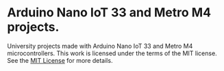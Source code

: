 # Arduino Nano IoT 33 and Metro M4 projects.
University projects made with Arduino Nano IoT 33 and Metro M4 microcontrollers.
This work is licensed under the terms of the MIT license. See the [MIT License](LICENSE.txt) for more details.
